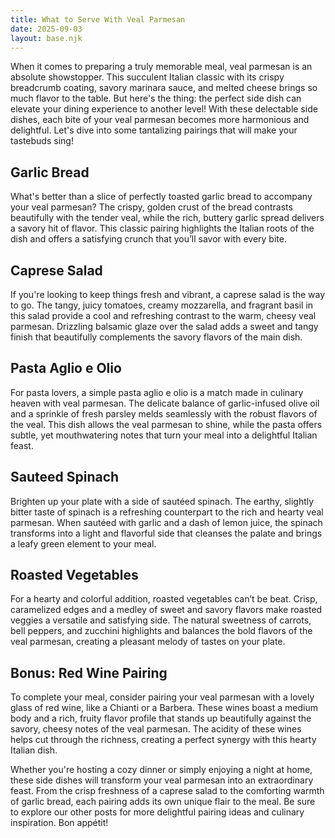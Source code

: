 ```yaml
---
title: What to Serve With Veal Parmesan
date: 2025-09-03
layout: base.njk
---
```


When it comes to preparing a truly memorable meal, veal parmesan is an absolute showstopper. This succulent Italian classic with its crispy breadcrumb coating, savory marinara sauce, and melted cheese brings so much flavor to the table. But here's the thing: the perfect side dish can elevate your dining experience to another level! With these delectable side dishes, each bite of your veal parmesan becomes more harmonious and delightful. Let's dive into some tantalizing pairings that will make your tastebuds sing!

## **Garlic Bread**

What's better than a slice of perfectly toasted garlic bread to accompany your veal parmesan? The crispy, golden crust of the bread contrasts beautifully with the tender veal, while the rich, buttery garlic spread delivers a savory hit of flavor. This classic pairing highlights the Italian roots of the dish and offers a satisfying crunch that you’ll savor with every bite.

## **Caprese Salad**

If you're looking to keep things fresh and vibrant, a caprese salad is the way to go. The tangy, juicy tomatoes, creamy mozzarella, and fragrant basil in this salad provide a cool and refreshing contrast to the warm, cheesy veal parmesan. Drizzling balsamic glaze over the salad adds a sweet and tangy finish that beautifully complements the savory flavors of the main dish.

## **Pasta Aglio e Olio**

For pasta lovers, a simple pasta aglio e olio is a match made in culinary heaven with veal parmesan. The delicate balance of garlic-infused olive oil and a sprinkle of fresh parsley melds seamlessly with the robust flavors of the veal. This dish allows the veal parmesan to shine, while the pasta offers subtle, yet mouthwatering notes that turn your meal into a delightful Italian feast.

## **Sauteed Spinach**

Brighten up your plate with a side of sautéed spinach. The earthy, slightly bitter taste of spinach is a refreshing counterpart to the rich and hearty veal parmesan. When sautéed with garlic and a dash of lemon juice, the spinach transforms into a light and flavorful side that cleanses the palate and brings a leafy green element to your meal.

## **Roasted Vegetables**

For a hearty and colorful addition, roasted vegetables can’t be beat. Crisp, caramelized edges and a medley of sweet and savory flavors make roasted veggies a versatile and satisfying side. The natural sweetness of carrots, bell peppers, and zucchini highlights and balances the bold flavors of the veal parmesan, creating a pleasant melody of tastes on your plate.

## **Bonus: Red Wine Pairing**

To complete your meal, consider pairing your veal parmesan with a lovely glass of red wine, like a Chianti or a Barbera. These wines boast a medium body and a rich, fruity flavor profile that stands up beautifully against the savory, cheesy notes of the veal parmesan. The acidity of these wines helps cut through the richness, creating a perfect synergy with this hearty Italian dish.

Whether you're hosting a cozy dinner or simply enjoying a night at home, these side dishes will transform your veal parmesan into an extraordinary feast. From the crisp freshness of a caprese salad to the comforting warmth of garlic bread, each pairing adds its own unique flair to the meal. Be sure to explore our other posts for more delightful pairing ideas and culinary inspiration. Bon appétit!